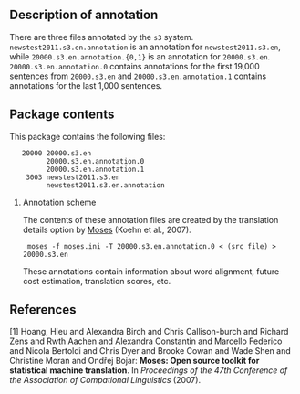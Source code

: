 Description of annotation
-------------------------

There are three files annotated by the `s3` system. `newstest2011.s3.en.annotation`
is an annotation for `newstest2011.s3.en`, while `20000.s3.en.annotation.{0,1}`
is an annotation for `20000.s3.en`.  `20000.s3.en.annotation.0` contains
annotations for the first 19,000 sentences from `20000.s3.en` and
`20000.s3.en.annotation.1` contains annotations for the last 1,000 sentences.

Package contents
----------------

This package contains the following files:

       20000 20000.s3.en
             20000.s3.en.annotation.0
             20000.s3.en.annotation.1
        3003 newstest2011.s3.en
             newstest2011.s3.en.annotation

1. Annotation scheme

     The contents of these annotation files are created by the translation
     details option by [Moses](http://www.statmt.org) (Koehn et al., 2007).

        moses -f moses.ini -T 20000.s3.en.annotation.0 < (src file) > 20000.s3.en

     These annotations contain information about word alignment, future cost
     estimation, translation scores, etc.

References
----------

[1] Hoang, Hieu and Alexandra Birch and Chris Callison-burch and Richard Zens and Rwth Aachen and Alexandra Constantin and Marcello Federico and Nicola Bertoldi and Chris Dyer and Brooke Cowan and Wade Shen and Christine Moran and Ondřej Bojar: __Moses: Open source toolkit for statistical machine translation__. In _Proceedings of the 47th Conference of the Association of Compational Linguistics_ (2007).
